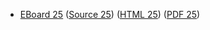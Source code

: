 * [EBoard 25](../eboards/eboard.25.html)
  ([Source 25](../eboards/eboard.25.md))
  ([HTML 25](../eboards/eboard.25.html))
  ([PDF 25](../eboards/eboard.25.pdf))

